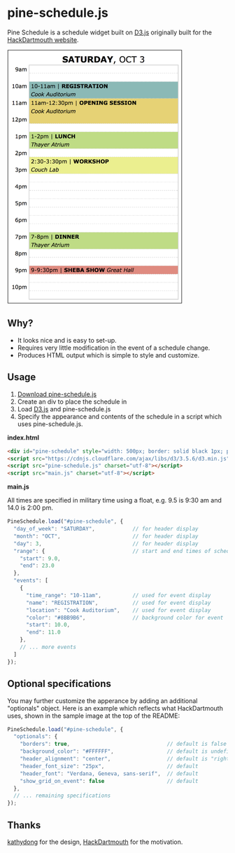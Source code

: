# pine-schedule.js
Pine Schedule is a schedule widget built on [D3.js](http://d3js.org/) originally built for the [HackDartmouth website](https://github.com/hackdartmouth/hackdartmouth.github.io).

<img src="https://raw.githubusercontent.com/cheniel/pine-schedule.js/master/sample.png" width="400px">

## Why?
- It looks nice and is easy to set-up.
- Requires very little modification in the event of a schedule change.
- Produces HTML output which is simple to style and customize.


## Usage
1. [Download pine-schedule.js](https://raw.githubusercontent.com/cheniel/pine-schedule.js/master/pine-schedule.js)
2. Create an div to place the schedule in
3. Load [D3.js](http://d3js.org/) and pine-schedule.js
4. Specify the appearance and contents of the schedule in a script which uses pine-schedule.js.


**index.html**

```html
<div id="pine-schedule" style="width: 500px; border: solid black 1px; padding: 10px;"></div>
<script src="https://cdnjs.cloudflare.com/ajax/libs/d3/3.5.6/d3.min.js" charset="utf-8"></script>
<script src="pine-schedule.js" charset="utf-8"></script>
<script src="main.js" charset="utf-8"></script>
```

**main.js**

All times are specified in military time using a float, e.g. 9.5 is 9:30 am and 14.0 is 2:00 pm.
```js
PineSchedule.load("#pine-schedule", {
  "day_of_week": "SATURDAY",            // for header display
  "month": "OCT",                       // for header display
  "day": 3,                             // for header display
  "range": {                            // start and end times of schedule
    "start": 9.0,
    "end": 23.0
  },
  "events": [
    {
      "time_range": "10-11am",          // used for event display
      "name": "REGISTRATION",           // used for event display
      "location": "Cook Auditorium",    // used for event display
      "color": "#8BB9B6",               // background color for event
      "start": 10.0,
      "end": 11.0
    },
    // ... more events
  ]
});
```


## Optional specifications
You may further customize the apperance by adding an additional "optionals" object. Here is an example which reflects what HackDartmouth uses, shown in the sample image at the top of the README:
```js
PineSchedule.load("#pine-schedule", {
  "optionals": {
    "borders": true,                               // default is false
    "background_color": "#FFFFFF",                 // default is undefined (transparent)
    "header_alignment": "center",                  // default is "right"
    "header_font_size": "25px",                    // default
    "header_font": "Verdana, Geneva, sans-serif",  // default
    "show_grid_on_event": false                    // default
  },
  // ... remaining specifications
});
```

## Thanks
[kathydong](https://github.com/kathydong) for the design, [HackDartmouth](https://github.com/hackdartmouth) for the motivation.
